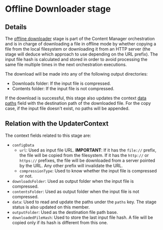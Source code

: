 # Offline Downloader stage

## Details

The [offline downloader](../../src/components/offlineDownloader.hpp) stage is part of the Content Manager orchestration and is in charge of downloading a file in offline mode by whether copying a file from the local filesystem or downloading it from an HTTP server (the stage will deduce which approach to use depending on the URL prefix). The input file hash is calculated and stored in order to avoid processing the same file multiple times in the next orchestration executions.

The download will be made into any of the following output directories:
- Downloads folder: If the input file is compressed.
- Contents folder: If the input file is not compressed.

If the download is successful, this stage also updates the context [data paths](../../src/components/updaterContext.hpp) field with the destination path of the downloaded file. For the copy case, if the input file doesn't exist, no paths will be appended.

## Relation with the UpdaterContext

The context fields related to this stage are:

- `configData`
  + `url`: Used as input file URL. **IMPORTANT**: If it has the `file://` prefix, the file will be copied from the filesystem. If it has the `http://` or `https://` prefixes, the file will be downloaded from a server pointed by the URL. Any other prefix will invalidate the URL.
  + `compressionType`: Used to know whether the input file is compressed or not.
- `downloadsFolder`: Used as output folder when the input file is compressed.
- `contentsFolder`: Used as output folder when the input file is not compressed.
- `data`: Used to read and update the paths under the `paths` key. The stage status is also updated on this member.
- `outputFolder`: Used as the destination file path base.
- `downloadedFileHash`: Used to store the last input file hash. A file will be copied only if its hash is different from this one.
